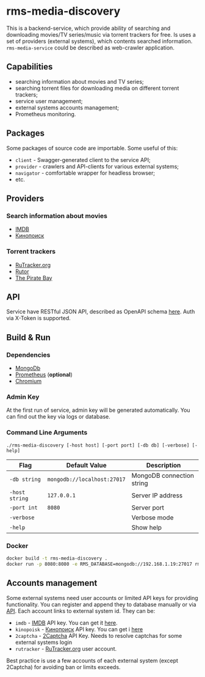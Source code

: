 # rms-media-discovery

This is a backend-service, which provide ability of searching and downloading movies/TV series/music via torrent
trackers for free. Is uses a set of providers (external systems), which contents searched
information. `rms-media-service` could be described as web-crawler application.

## Capabilities

* searching information about movies and TV series;
* searching torrent files for downloading media on different torrent trackers;
* service user management;
* external systems accounts management;
* Prometheus monitoring.

## Packages

Some packages of source code are importable. Some useful of this:

* `client` - Swagger-generated client to the service API;
* `provider` - crawlers and API-clients for various external systems;
* `navigator` - comfortable wrapper for headless browser;
* etc.

## Providers

### Search information about movies

* [IMDB](https://www.imdb.com/)
* [Кинопоиск](https://www.kinopoisk.ru/)

### Torrent trackers

* [RuTracker.org](https://rutracker.org/)
* [Rutor](http://www.rutor.info/)
* [The Pirate Bay](https://thepiratebay.org/)

## API

Service have RESTful JSON API, described as OpenAPI schema [here](api/discovery.yml). Auth via X-Token is supported.

## Build & Run

### Dependencies

* [MongoDb](https://www.mongodb.com/)
* [Prometheus](https://prometheus.io/) (**optional**)
* [Chromium](https://www.chromium.org/chromium-projects/)

### Admin Key

At the first run of service, admin key will be generated automatically. You can find out the key via logs or database.

### Command Line Arguments

```
./rms-media-discovery [-host host] [-port port] [-db db] [-verbose] [-help]
```

| Flag           | Default Value               | Description               |
|----------------|-----------------------------|---------------------------|
| `-db string`   | `mongodb://localhost:27017` | MongoDB connection string |
| `-host string` | `127.0.0.1`                 | Server IP address         |
| `-port int`    | `8080`                      | Server port               |
| `-verbose`     |                             | Verbose mode              |
| `-help`        |                             | Show help                 |

### Docker

```bash
docker build -t rms-media-discovery .
docker run -p 8080:8080 -e RMS_DATABASE=mongodb://192.168.1.19:27017 rms-media-discovery 
```

## Accounts management

Some external systems need user accounts or limited API keys for providing functionality. You can register and append
they to database manually or via [API](api/discovery.yml). Each account links to external system id. They can be:

* `imdb` - [IMDB](https://www.imdb.com/) API key. You can get it [here](https://imdb-api.com/Identity/Account/Register).
* `kinopoisk` - [Кинопоиск](https://www.kinopoisk.ru/) API key. You can get i [here](https://kinopoisk.dev/)
* `2captcha` - [2Captcha](https://2captcha.com/) API Key. Needs to resolve captchas for some external systems login
* `rutracker` - [RuTracker.org](https://rutracker.org/) user account.

Best practice is use a few accounts of each external system (except 2Captcha) for avoiding ban or limits exceeds.